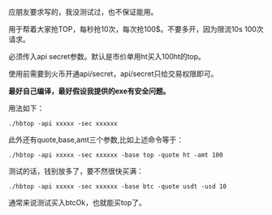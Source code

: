 应朋友要求写的，我没测试过，也不保证能用。  

用于帮着大家抢TOP，每秒抢10次，每次抢100$。不要多开，因为限流10s 100次请求。  

必须传入api secret参数。默认是市价单用ht买入100ht的top。   

使用前需要到火币开通api/secret，api/secret只给交易权限即可。  

**最好自己编译，最好假设我提供的exe有安全问题。**  

用法如下：  

	./hbtop -api xxxxx -sec xxxxxx   

此外还有quote,base,amt三个参数,比如上述命令等于：  

	./hbtop -api xxxxx -sec xxxxxx -base top -quote ht -amt 100  

测试的话，钱别放多了，要不然很快买满：  

	./hbtop -api xxxxx -sec xxxxxx -base btc -quote usdt -usd 10  

通常来说测试买入btcOk，也就能买top了。


